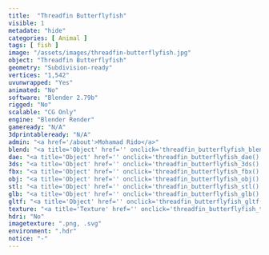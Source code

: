 ```yaml
---
title:  "Threadfin Butterflyfish"
visible: 1
metadate: "hide"
categories: [ Animal ]
tags: [ fish ]
image: "/assets/images/threadfin-butterflyfish.jpg"
object: "Threadfin Butterflyfish"
geometry: "Subdivision-ready"
vertices: "1,542"
uvunwrapped: "Yes"
animated: "No"
software: "Blender 2.79b"
rigged: "No"
scalable: "CG Only"
engine: "Blender Render"
gameready: "N/A"
3dprintableready: "N/A"
admin: "<a href='/about'>Mohamad Rido</a>"
blend: "<a title='Object' href='' onclick='threadfin_butterflyfish_blend()' >.zip 6.8 MB</a>"
dae: "<a title='Object' href='' onclick='threadfin_butterflyfish_dae()' >.zip 79.1 kB</a>"
3ds: "<a title='Object' href='' onclick='threadfin_butterflyfish_3ds()' >.zip 23.8 kB</a>"
fbx: "<a title='Object' href='' onclick='threadfin_butterflyfish_fbx()' >.zip 32.5 kB</a>"
obj: "<a title='Object' href='' onclick='threadfin_butterflyfish_obj()' >.zip 60.8 kB</a>"
stl: "<a title='Object' href='' onclick='threadfin_butterflyfish_stl()' >.zip 67.3 kB</a>"
glb: "<a title='Object' href='' onclick='threadfin_butterflyfish_glb()' >.zip 5.7 MB</a>"
gltf: "<a title='Object' href='' onclick='threadfin_butterflyfish_gltf()' >.zip 5.8 MB</a>"
texture: "<a title='Texture' href='' onclick='threadfin_butterflyfish_texture()' >.zip 16.7 MB</a>"
hdri: "No"
imagetexture: ".png, .svg"
environment: ".hdr"
notice: "-"
---
```

